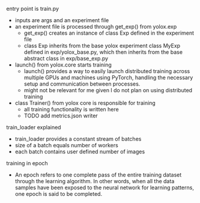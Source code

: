 entry point is train.py
- inputs are args and an experiment file
- an experiment file is processed through get_exp() from yolox.exp
    - get_exp() creates an instance of class Exp defined in the experiment file 
    - class Exp inherits from the base yolox experiment class MyExp defined in exp/yolox_base.py, which then inherits from the base abstract class in exp/base_exp.py
- launch() from yolox.core starts training
    - launch() provides a way to easily launch distributed training across multiple GPUs and machines using PyTorch, handling the necessary setup and communication between processes.
    - might not be relevant for me given I do not plan on using distributed training
- class Trainer() from yolox core is responsible for training
    - all training functionality is written here
    - TODO add metrics.json writer

train_loader explained 
- train_loader provides a constant stream of batches
- size of a batch equals number of workers 
- each batch contains user defined number of images

 
 training in epoch
 - An epoch refers to one complete pass of the entire training dataset through the learning algorithm. In other words, when all the data samples have been exposed to the neural network for learning patterns, one epoch is said to be completed.